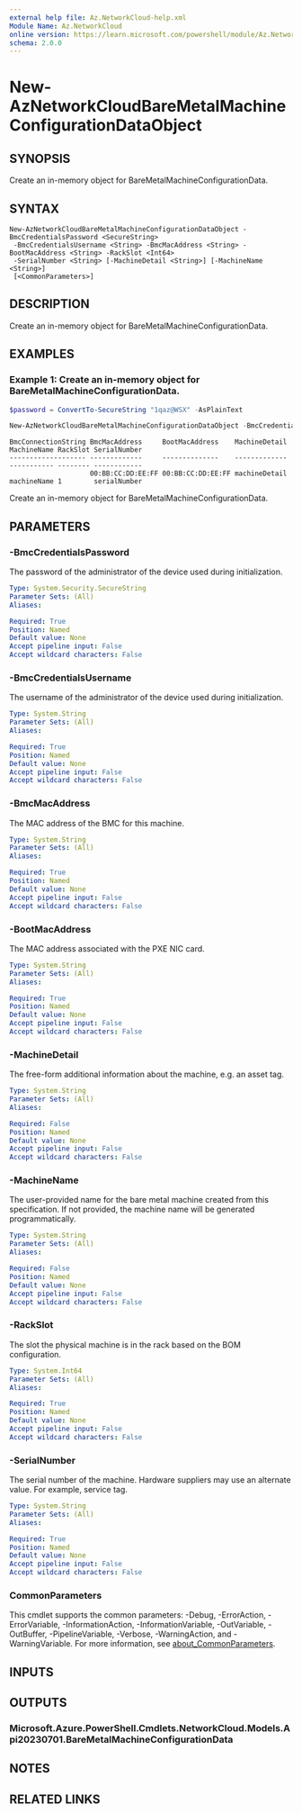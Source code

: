 ```yaml
---
external help file: Az.NetworkCloud-help.xml
Module Name: Az.NetworkCloud
online version: https://learn.microsoft.com/powershell/module/Az.NetworkCloud/new-AzNetworkCloudBareMetalMachineConfigurationDataObject
schema: 2.0.0
---
```


# New-AzNetworkCloudBareMetalMachineConfigurationDataObject

## SYNOPSIS
Create an in-memory object for BareMetalMachineConfigurationData.

## SYNTAX

```
New-AzNetworkCloudBareMetalMachineConfigurationDataObject -BmcCredentialsPassword <SecureString>
 -BmcCredentialsUsername <String> -BmcMacAddress <String> -BootMacAddress <String> -RackSlot <Int64>
 -SerialNumber <String> [-MachineDetail <String>] [-MachineName <String>]
 [<CommonParameters>]
```

## DESCRIPTION
Create an in-memory object for BareMetalMachineConfigurationData.

## EXAMPLES

### Example 1: Create an in-memory object for BareMetalMachineConfigurationData.
```powershell
$password = ConvertTo-SecureString "1qaz@WSX" -AsPlainText

New-AzNetworkCloudBareMetalMachineConfigurationDataObject -BmcCredentialsPassword $password -BmcCredentialsUsername username -BmcMacAddress "00:BB:CC:DD:EE:FF" -BootMacAddress "00:BB:CC:DD:EE:FF" -RackSlot 1 -SerialNumber serialNumber -MachineDetail machineDetail -MachineName machineName
```

```output
BmcConnectionString BmcMacAddress     BootMacAddress    MachineDetail MachineName RackSlot SerialNumber
------------------- -------------     --------------    ------------- ----------- -------- ------------
                    00:BB:CC:DD:EE:FF 00:BB:CC:DD:EE:FF machineDetail machineName 1        serialNumber
```

Create an in-memory object for BareMetalMachineConfigurationData.

## PARAMETERS

### -BmcCredentialsPassword
The password of the administrator of the device used during initialization.

```yaml
Type: System.Security.SecureString
Parameter Sets: (All)
Aliases:

Required: True
Position: Named
Default value: None
Accept pipeline input: False
Accept wildcard characters: False
```

### -BmcCredentialsUsername
The username of the administrator of the device used during initialization.

```yaml
Type: System.String
Parameter Sets: (All)
Aliases:

Required: True
Position: Named
Default value: None
Accept pipeline input: False
Accept wildcard characters: False
```

### -BmcMacAddress
The MAC address of the BMC for this machine.

```yaml
Type: System.String
Parameter Sets: (All)
Aliases:

Required: True
Position: Named
Default value: None
Accept pipeline input: False
Accept wildcard characters: False
```

### -BootMacAddress
The MAC address associated with the PXE NIC card.

```yaml
Type: System.String
Parameter Sets: (All)
Aliases:

Required: True
Position: Named
Default value: None
Accept pipeline input: False
Accept wildcard characters: False
```

### -MachineDetail
The free-form additional information about the machine, e.g.
an asset tag.

```yaml
Type: System.String
Parameter Sets: (All)
Aliases:

Required: False
Position: Named
Default value: None
Accept pipeline input: False
Accept wildcard characters: False
```

### -MachineName
The user-provided name for the bare metal machine created from this specification.
        If not provided, the machine name will be generated programmatically.

```yaml
Type: System.String
Parameter Sets: (All)
Aliases:

Required: False
Position: Named
Default value: None
Accept pipeline input: False
Accept wildcard characters: False
```

### -RackSlot
The slot the physical machine is in the rack based on the BOM configuration.

```yaml
Type: System.Int64
Parameter Sets: (All)
Aliases:

Required: True
Position: Named
Default value: None
Accept pipeline input: False
Accept wildcard characters: False
```

### -SerialNumber
The serial number of the machine.
Hardware suppliers may use an alternate value.
For example, service tag.

```yaml
Type: System.String
Parameter Sets: (All)
Aliases:

Required: True
Position: Named
Default value: None
Accept pipeline input: False
Accept wildcard characters: False
```

### CommonParameters
This cmdlet supports the common parameters: -Debug, -ErrorAction, -ErrorVariable, -InformationAction, -InformationVariable, -OutVariable, -OutBuffer, -PipelineVariable, -Verbose, -WarningAction, and -WarningVariable. For more information, see [about_CommonParameters](http://go.microsoft.com/fwlink/?LinkID=113216).

## INPUTS

## OUTPUTS

### Microsoft.Azure.PowerShell.Cmdlets.NetworkCloud.Models.Api20230701.BareMetalMachineConfigurationData

## NOTES

## RELATED LINKS
